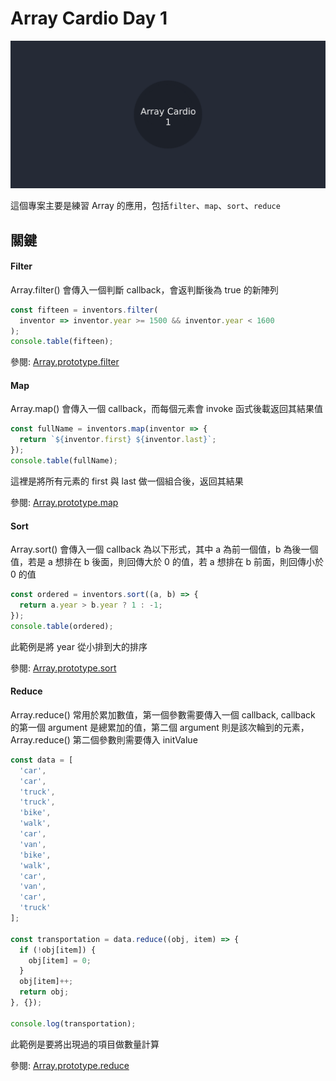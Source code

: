 # Array Cardio Day 1

![Banner](https://github.com/destiny5420/JS-30/blob/develop/04%20-%20Array%20Cardio%20Day%201/banner.png)

這個專案主要是練習 Array 的應用，包括`filter`、`map`、`sort`、`reduce`

## 關鍵

#### Filter

Array.filter() 會傳入一個判斷 callback，會返判斷後為 true 的新陣列

```javascript
const fifteen = inventors.filter(
  inventor => inventor.year >= 1500 && inventor.year < 1600
);
console.table(fifteen);
```

參閱: [Array.prototype.filter](https://developer.mozilla.org/zh-TW/docs/Web/JavaScript/Reference/Global_Objects/Array/filter)

#### Map

Array.map() 會傳入一個 callback，而每個元素會 invoke 函式後載返回其結果值

```javascript
const fullName = inventors.map(inventor => {
  return `${inventor.first} ${inventor.last}`;
});
console.table(fullName);
```

這裡是將所有元素的 first 與 last 做一個組合後，返回其結果

參閱: [Array.prototype.map](https://developer.mozilla.org/zh-TW/docs/Web/JavaScript/Reference/Global_Objects/Array/map)

#### Sort

Array.sort() 會傳入一個 callback 為以下形式，其中 a 為前一個值，b 為後一個值，若是 a 想排在 b 後面，則回傳大於 0 的值，若 a 想排在 b 前面，則回傳小於 0 的值

```javascript
const ordered = inventors.sort((a, b) => {
  return a.year > b.year ? 1 : -1;
});
console.table(ordered);
```

此範例是將 year 從小排到大的排序

參閱: [Array.prototype.sort](https://developer.mozilla.org/zh-TW/docs/Web/JavaScript/Reference/Global_Objects/Array/sort)

#### Reduce

Array.reduce() 常用於累加數值，第一個參數需要傳入一個 callback, callback 的第一個 argument 是總累加的值，第二個 argument 則是該次輪到的元素，Array.reduce() 第二個參數則需要傳入 initValue

```javascript
const data = [
  'car',
  'car',
  'truck',
  'truck',
  'bike',
  'walk',
  'car',
  'van',
  'bike',
  'walk',
  'car',
  'van',
  'car',
  'truck'
];

const transportation = data.reduce((obj, item) => {
  if (!obj[item]) {
    obj[item] = 0;
  }
  obj[item]++;
  return obj;
}, {});

console.log(transportation);
```

此範例是要將出現過的項目做數量計算

參閱: [Array.prototype.reduce](https://developer.mozilla.org/zh-TW/docs/Web/JavaScript/Reference/Global_Objects/Array/Reduce)
